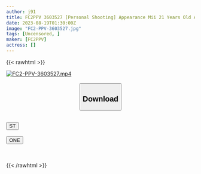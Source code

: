 ```yaml
---
author: j91
title: FC2PPV 3603527 [Personal Shooting] Appearance Mii 21 Years Old A Vocational School Student Who Came To Earn Pocket Money Is Licked With Plenty Of Anal And A Super Big Cock Is Inserted Into A Large Amount Of Raw Vaginal Cum Shot! !
date: 2023-08-19T01:30:00Z
image: "FC2-PPV-3603527.jpg"
tags: [Uncensored, ]
maker: [FC2PPV]
actress: []
---
```



{{< rawhtml >}}

<div class="video" data-videoid="am5p0jq3ji83">
    <a href="javascript:;">
        <img src="https://my.j91.asia/posts/FC2-PPV-3603527/FC2-PPV-3603527.jpg" width="WIDTH" height="HEIGHT" alt="FC2-PPV-3603527.mp4" loading="lazy">
    </a>
</div>

<script type="text/javascript" src="https://j91.asia/asset/on-demand-ws.js"></script>

<br>
  <link rel="stylesheet" href="https://j91.asia/asset/bs5.css">
  
  <center>
  <button class="btn btn-primary" type="button" data-bs-toggle="collapse" data-bs-target=".multi-collapse" aria-expanded="false" aria-controls="multiCollapseExample1 multiCollapseExample2"><h2>Download</h2></button></center>
</p>
<div class="row">
  <div class="col">
    <div class="collapse multi-collapse" id="multiCollapseExample1">
      <div class="card card-body">
	      	      <br>
<div class="buttons">  
<a href="https://wolfstream.tv/v/am5p0jq3ji83"><button class="btn-hover color-3"><i class="fa fa-download"></i> ST</button></a></div>
    </div>
  </div>
</div>
  <div class="col">
    <div class="collapse multi-collapse" id="multiCollapseExample2">
      <div class="card card-body">
	      <br>
<div class="buttons">
    <a href="https://oneupload.to/mtecrmjl38zt"><button class="btn-hover color-9"><i class="fa fa-download"></i> ONE</button></a></div>
<br><br>
      </div>
    </div>
  </div>
</div>

{{< /rawhtml >}}